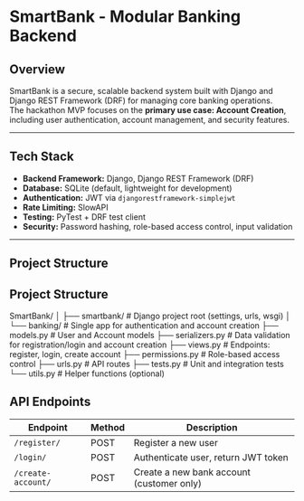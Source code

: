 # SmartBank - Modular Banking Backend

## Overview
SmartBank is a secure, scalable backend system built with Django and Django REST Framework (DRF) for managing core banking operations.  
The hackathon MVP focuses on the **primary use case: Account Creation**, including user authentication, account management, and security features.

---

## Tech Stack
- **Backend Framework:** Django, Django REST Framework (DRF)  
- **Database:** SQLite (default, lightweight for development)  
- **Authentication:** JWT via `djangorestframework-simplejwt`  
- **Rate Limiting:** SlowAPI  
- **Testing:** PyTest + DRF test client  
- **Security:** Password hashing, role-based access control, input validation  

---

## Project Structure

## Project Structure

SmartBank/
│
├── smartbank/        # Django project root (settings, urls, wsgi)
│
└── banking/          # Single app for authentication and account creation
    ├── models.py         # User and Account models
    ├── serializers.py    # Data validation for registration/login and account creation
    ├── views.py          # Endpoints: register, login, create account
    ├── permissions.py    # Role-based access control
    ├── urls.py           # API routes
    ├── tests.py          # Unit and integration tests
    └── utils.py          # Helper functions (optional)




## API Endpoints

| Endpoint | Method | Description |
|----------|--------|-------------|
| `/register/` | POST | Register a new user |
| `/login/` | POST | Authenticate user, return JWT token |
| `/create-account/` | POST | Create a new bank account (customer only) |
